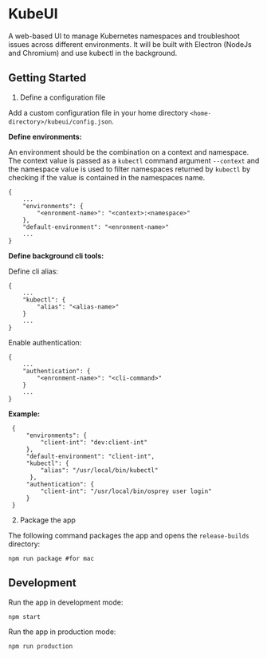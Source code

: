 # KubeUI

A web-based UI to manage Kubernetes namespaces and troubleshoot issues across different environments. It will be built with Electron (NodeJs and Chromium) and use kubectl in the background.

## Getting Started

1. Define a configuration file

Add a custom configuration file in your home directory `<home-directory>/kubeui/config.json`.

**Define environments:**  

An environment should be the combination on a context and namespace. The context value is passed as a `kubectl` command argument `--context` and the namespace value is used to filter namespaces returned by `kubectl` by checking if the value is contained in the namespaces name.
```
{
    ...
    "environments": {
        "<enronment-name>": "<context>:<namespace>"
    },
    "default-environment": "<enronment-name>"
    ...
}
```

**Define background cli tools:**  

Define cli alias:
```
{
    ...
    "kubectl": {
        "alias": "<alias-name>"
    }
    ...
}
```

Enable authentication:
```
{
    ...
    "authentication": {
        "<enronment-name>": "<cli-command>"
    }
    ...
}
```

**Example:**  
```
 {
     "environments": {
         "client-int": "dev:client-int"
     },
     "default-environment": "client-int",
     "kubectl": {
         "alias": "/usr/local/bin/kubectl"
      },
     "authentication": {
         "client-int": "/usr/local/bin/osprey user login"
     }
 }
```

2. Package the app

The following command packages the app and opens the `release-builds` directory:
```
npm run package #for mac
```

## Development

Run the app in development mode:
```
npm start
```

Run the app in production mode:
```
npm run production
```

